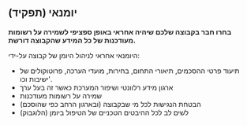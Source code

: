 ## יומנאי (תפקיד)

**בחרו חבר בקבוצה שלכם שיהיה אחראי באופן ספציפי לשמירה על רשומות מעודכנות של כל המידע שהקבוצה דורשת.**

היומנאי אחראי לניהול היומן של קבוצה על-ידי:

- תיעוד פרטי ההסכמים, תיאורי התחום, בחירות, מועדי הערכה, פרוטוקולים של ישיבות וכו'.
- ארגון מידע רלוונטי ושיפור המערכת כאשר זה בעל ערך
- שמירה על רשומות מעודכנות
- הבטחת הנגישות לכל מי שבקבוצה (ובארגון הרחב כפי שהוסכם)
- לשים לב לכל ההיבטים הטכניים של הטיפול ביומן (הלוגבוק)